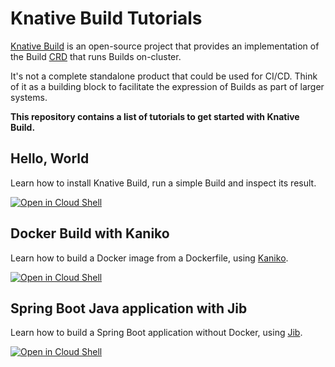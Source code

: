 # Knative Build Tutorials

[Knative Build](https://github.com/knative/build) is an open-source project
that provides an implementation of the Build [CRD](https://kubernetes.io/docs/concepts/extend-kubernetes/api-extension/custom-resources/) that runs Builds on-cluster.

It's not a complete standalone product that could be used for CI/CD.
Think of it as a building block to facilitate the expression of Builds as part of larger systems.

**This repository contains a list of tutorials to get started with Knative Build.**

## Hello, World

Learn how to install Knative Build, run a simple Build and inspect its result.

[![Open in Cloud Shell](http://gstatic.com/cloudssh/images/open-btn.svg)](https://console.cloud.google.com/cloudshell/open?git_repo=https%3A%2F%2Fgithub.com%2FGoogleContainerTools%2Fknative-build-tutorials&page=editor&tutorial=getting-started/README.md&open_in_editor=.)

## Docker Build with Kaniko

Learn how to build a Docker image from a Dockerfile, using [Kaniko](https://github.com/GoogleContainerTools/kaniko).

[![Open in Cloud Shell](http://gstatic.com/cloudssh/images/open-btn.svg)](https://console.cloud.google.com/cloudshell/open?git_repo=https%3A%2F%2Fgithub.com%2FGoogleContainerTools%2Fknative-build-tutorials&page=editor&tutorial=docker-build/README.md&open_in_editor=.)

## Spring Boot Java application with Jib

Learn how to build a Spring Boot application without Docker, using [Jib](https://github.com/GoogleContainerTools/jib).

[![Open in Cloud Shell](http://gstatic.com/cloudssh/images/open-btn.svg)](https://console.cloud.google.com/cloudshell/open?git_repo=https%3A%2F%2Fgithub.com%2FGoogleContainerTools%2Fknative-build-tutorials&page=editor&tutorial=spring-boot/README.md&open_in_editor=.)
